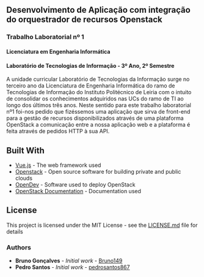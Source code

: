## Desenvolvimento de Aplicação com integração do orquestrador de recursos Openstack
### Trabalho Laboratorial nº 1
#### Licenciatura em Engenharia Informática
#### Laboratório de Tecnologias de Informação - 3º Ano, 2º Semestre

A unidade curricular Laboratório de Tecnologias da Informação surge no terceiro ano
da Licenciatura de Engenharia Informática do ramo de Tecnologias de Informação do
Instituto Politécnico de Leiria com o intuito de consolidar os conhecimentos adquiridos nas
UCs do ramo de TI ao longo dos últimos três anos.
Neste sentido para este trabalho laboratorial nº1 foi-nos pedido que fizéssemos uma
aplicação que sirva de front-end para a gestão de recursos disponibilizados através de uma
plataforma OpenStack a comunicação entre a nossa aplicação web e a plataforma é feita
através de pedidos HTTP à sua API.


## Built With

* [Vue.js](https://vuejs.org/) - The web framework used
* [Openstack](http://www.OpenStack.org/) - Open source software for building private and public clouds
* [OpenDev](https://opendev.org/) - Software used to deploy OpenStack
* [OpenStack Documentation](https://docs.openstack.org/train/) - Documentation used

## License

This project is licensed under the MIT License - see the [LICENSE.md](LICENSE.md) file for details

### Authors

* **Bruno Gonçalves** - *Initial work* - [Bruno149](https://github.com/Bruno149)
* **Pedro Santos** - *Initial work* - [pedrosantos867](https://github.com/pedrosantos867)


